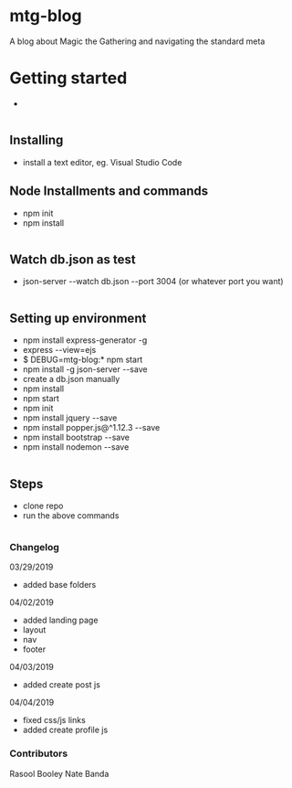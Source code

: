 # mtg-blog

A blog about Magic the Gathering and navigating the standard meta

# Getting started

- 

```
```

## Installing 

- install a text editor, eg. Visual Studio Code

## Node Installments and commands

- npm init
- npm install

```
```

## Watch db.json as test

- json-server --watch db.json --port 3004 (or whatever port you want)

```
```

## Setting up environment

- npm install express-generator -g
- express --view=ejs
- $ DEBUG=mtg-blog:* npm start
- npm install -g json-server --save
- create a db.json manually
- npm install
- npm start
- npm init
- npm install jquery --save
- npm install popper.js@^1.12.3 --save
- npm install bootstrap --save
- npm install nodemon --save

```
```

## Steps

- clone repo
- run the above commands

```
```

### Changelog

03/29/2019

- added base folders

04/02/2019

- added landing page
- layout
- nav
- footer

04/03/2019

- added create post js

04/04/2019

- fixed css/js links
- added create profile js

### Contributors

Rasool Booley 
Nate Banda 
